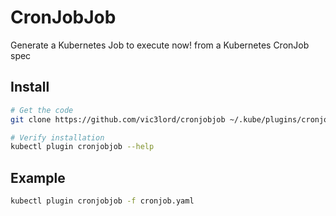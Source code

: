 # CronJobJob

Generate a Kubernetes Job to execute now! from a Kubernetes CronJob spec

## Install

```sh
# Get the code
git clone https://github.com/vic3lord/cronjobjob ~/.kube/plugins/cronjobjob

# Verify installation
kubectl plugin cronjobjob --help
```

## Example

```sh
kubectl plugin cronjobjob -f cronjob.yaml
```

